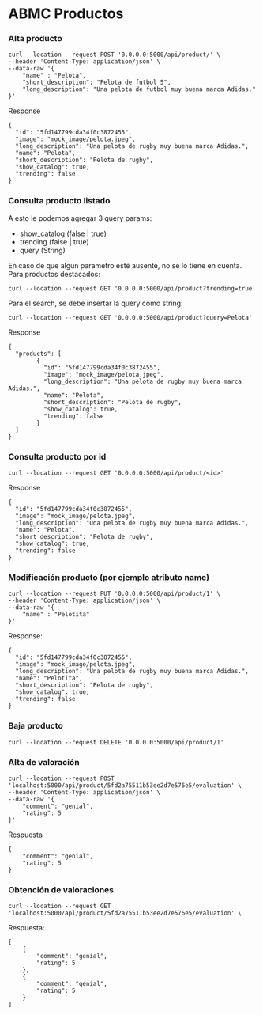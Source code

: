 # ABMC Productos

### Alta producto
```
curl --location --request POST '0.0.0.0:5000/api/product/' \
--header 'Content-Type: application/json' \
--data-raw '{
    "name" : "Pelota",
    "short_description": "Pelota de futbol 5",
    "long_description": "Una pelota de futbol muy buena marca Adidas."
}'
```
Response
```
{
  "id": "5fd147799cda34f0c3872455",
  "image": "mock_image/pelota.jpeg",
  "long_description": "Una pelota de rugby muy buena marca Adidas.",
  "name": "Pelota",
  "short_description": "Pelota de rugby",
  "show_catalog": true,
  "trending": false
}
```

### Consulta producto listado

A esto le podemos agregar 3 query params: 

- show_catalog (false | true)
- trending (false | true)
- query (String)

En caso de que algun parametro esté ausente, no se lo tiene en cuenta. Para productos destacados:

```
curl --location --request GET '0.0.0.0:5000/api/product?trending=true'
``` 

Para el search, se debe insertar la query como string:
```
curl --location --request GET '0.0.0.0:5000/api/product?query=Pelota'
```
Response
```
{
  "products": [
        {
          "id": "5fd147799cda34f0c3872455",
          "image": "mock_image/pelota.jpeg",
          "long_description": "Una pelota de rugby muy buena marca Adidas.",
          "name": "Pelota",
          "short_description": "Pelota de rugby",
          "show_catalog": true,
          "trending": false
        }
  ]
}
```


### Consulta producto por id

```
curl --location --request GET '0.0.0.0:5000/api/product/<id>'
```
Response
```
{
  "id": "5fd147799cda34f0c3872455",
  "image": "mock_image/pelota.jpeg",
  "long_description": "Una pelota de rugby muy buena marca Adidas.",
  "name": "Pelota",
  "short_description": "Pelota de rugby",
  "show_catalog": true,
  "trending": false
}
```

### Modificación producto (por ejemplo atributo name)

```
curl --location --request PUT '0.0.0.0:5000/api/product/1' \
--header 'Content-Type: application/json' \
--data-raw '{
    "name" : "Pelotita"
}'
```
Response:
```
{
  "id": "5fd147799cda34f0c3872455",
  "image": "mock_image/pelota.jpeg",
  "long_description": "Una pelota de rugby muy buena marca Adidas.",
  "name": "Pelotita",
  "short_description": "Pelota de rugby",
  "show_catalog": true,
  "trending": false
}
```


### Baja producto
```
curl --location --request DELETE '0.0.0.0:5000/api/product/1'
```



### Alta de valoración

```
curl --location --request POST 'localhost:5000/api/product/5fd2a75511b53ee2d7e576e5/evaluation' \
--header 'Content-Type: application/json' \
--data-raw '{
    "comment": "genial",
    "rating": 5
}'
```

Respuesta

```
{
    "comment": "genial",
    "rating": 5
}
```


### Obtención de valoraciones

```
curl --location --request GET 'localhost:5000/api/product/5fd2a75511b53ee2d7e576e5/evaluation' \
```

Respuesta:

```
[
    {
        "comment": "genial",
        "rating": 5
    },
    {
        "comment": "genial",
        "rating": 5
    }
]
```